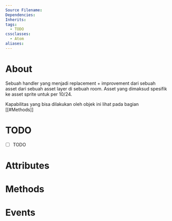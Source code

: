 ```yaml
---
Source Filename: 
Dependencies: 
Inherits: 
tags:
  - TODO
cssclasses:
  - Atom
aliases:
---
```

# About

Sebuah handler yang menjadi replacement + improvement dari sebuah asset dari sebuah asset layer di sebuah room. Asset yang dimaksud spesifik ke asset sprite untuk per 10/24.

Kapabilitas yang bisa dilakukan oleh objek ini lihat pada bagian [[#Methods]]
# TODO
- [ ] TODO
# Attributes

# Methods


# Events